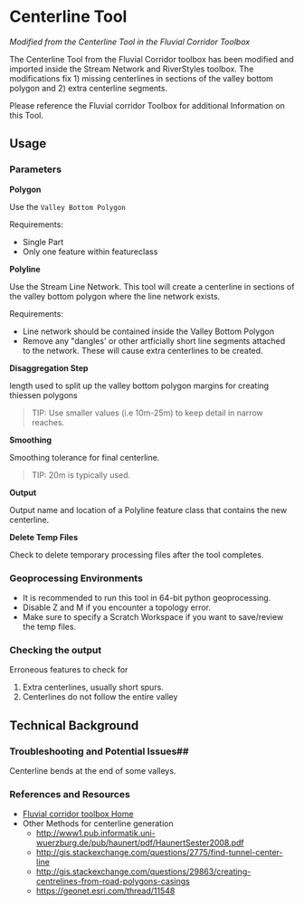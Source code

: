 Centerline Tool
=================

*Modified from the Centerline Tool in the Fluvial Corridor Toolbox*

The Centerline Tool from the Fluvial Corridor toolbox has been modified and imported inside the Stream Network and RiverStyles toolbox. The modifications fix 1) missing centerlines in sections of the valley bottom polygon and 2) extra centerline segments.

Please reference the Fluvial corridor Toolbox for additional Information on this Tool.

## Usage

### Parameters
**Polygon**

Use the `Valley Bottom Polygon`

Requirements:

* Single Part
* Only one feature within featureclass

**Polyline**

Use the Stream Line Network. This tool will create a centerline in sections of the valley bottom polygon where the line network exists.

Requirements:

* Line network should be contained inside the Valley Bottom Polygon
* Remove any "dangles' or other artficially short line segments attached to the network. These will cause extra centerlines to be created. 

**Disaggregation Step**

length used to split up the valley bottom polygon margins for creating thiessen polygons

> TIP: Use smaller values (i.e 10m-25m) to keep detail in narrow reaches.

**Smoothing**

Smoothing tolerance for final centerline. 

> TIP: 20m is typically used.

**Output**

Output name and location of a Polyline feature class that contains the new centerline.

**Delete Temp Files**

Check to delete temporary processing files after the tool completes.

### Geoprocessing Environments

* It is recommended to run this tool in 64-bit python geoprocessing.
* Disable Z and M if you encounter a topology error.
* Make sure to specify a Scratch Workspace if you want to save/review the temp files.

### Checking the output

Erroneous features to check for

1. Extra centerlines, usually short spurs.
2. Centerlines do not follow the entire valley

## Technical Background
### Troubleshooting and Potential Issues##
Centerline bends at the end of some valleys.

### References and Resources

* [Fluvial corridor toolbox Home](http://umrevs-isig.fr/spip.php?rubrique164)
* Other Methods for centerline generation
	* http://www1.pub.informatik.uni-wuerzburg.de/pub/haunert/pdf/HaunertSester2008.pdf
	* http://gis.stackexchange.com/questions/2775/find-tunnel-center-line
	* http://gis.stackexchange.com/questions/29863/creating-centrelines-from-road-polygons-casings
	* https://geonet.esri.com/thread/11548